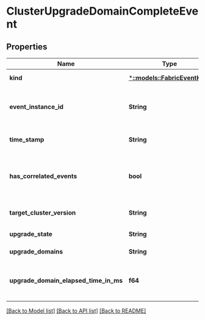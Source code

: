 # ClusterUpgradeDomainCompleteEvent

## Properties
Name | Type | Description | Notes
------------ | ------------- | ------------- | -------------
**kind** | [***::models::FabricEventKind**](FabricEventKind.md) | The kind of FabricEvent. | [default to null]
**event_instance_id** | **String** | The identifier for the FabricEvent instance. | [default to null]
**time_stamp** | **String** | The time event was logged. | [default to null]
**has_correlated_events** | **bool** | Shows there is existing related events available. | [optional] [default to null]
**target_cluster_version** | **String** | Target Cluster version. | [default to null]
**upgrade_state** | **String** | State of upgrade. | [default to null]
**upgrade_domains** | **String** | Upgrade domains. | [default to null]
**upgrade_domain_elapsed_time_in_ms** | **f64** | Duration of domain upgrade in milli-seconds. | [default to null]

[[Back to Model list]](../README.md#documentation-for-models) [[Back to API list]](../README.md#documentation-for-api-endpoints) [[Back to README]](../README.md)


